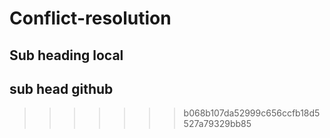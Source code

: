 # Conflict-resolution


## Sub heading local

## sub head github
>>>>>>> b068b107da52999c656ccfb18d5527a79329bb85
